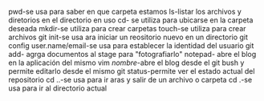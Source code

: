 pwd-se usa para saber en que carpeta estamos
ls-listar los archivos y diretorios en el directorio en uso
cd- se utiliza para ubicarse en la carpeta deseada
mkdir-se utiliza para crear carpetas
touch-se utiliza para crear archivos
git init-se usa ara iniciar un reositorio nuevo en un directorio
git config user.name/email-se usa para establecer la identidad del 
usuario
git add- agrga documentos al stage para "fotografiarlo"
notepad- abre el blog en la aplicación del mismo 
vim _nombre_-abre el blog desde el git bush y permite editarlo 
desde el mismo 
git status-permite ver el estado actual del repositorio
cd ..-se usa para ir aras y salir de un archivo o carpeta
cd .-se usa para ir al directorio actual
